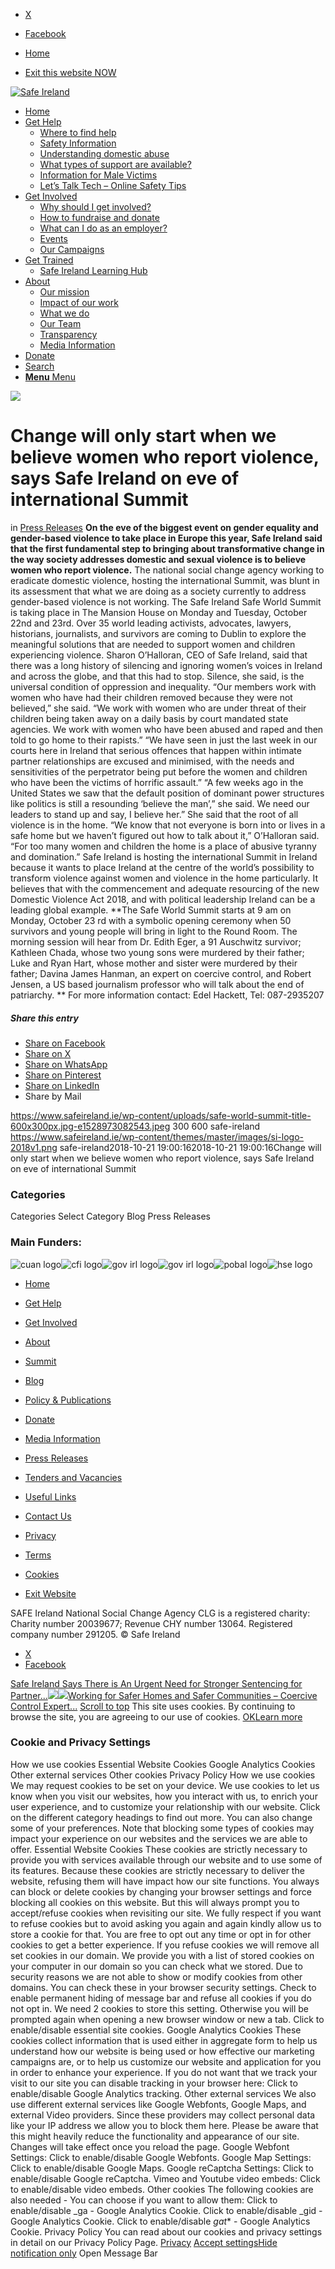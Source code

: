   * [X](https://twitter.com/SAFEIreland "X")
  * [Facebook](https://www.facebook.com/safe.ireland "Facebook")


  * [Home](https://www.safeireland.ie/)
  * [Exit this website NOW](https://www.google.ie/)


[![Safe Ireland](https://www.safeireland.ie/wp-content/themes/master/images/si-logo-2018v1.png)](https://www.safeireland.ie/)
  * [Home](https://www.safeireland.ie/)
  * [Get Help](https://www.safeireland.ie/get-help/)
    * [Where to find help](https://www.safeireland.ie/get-help/where-to-find-help/)
    * [Safety Information](https://www.safeireland.ie/get-help/safety-information/)
    * [Understanding domestic abuse](https://www.safeireland.ie/get-help/understanding-domestic-abuse/)
    * [What types of support are available?](https://www.safeireland.ie/get-help/what-types-of-support-are-available/)
    * [Information for Male Victims](https://www.safeireland.ie/get-help/information-for-male-victims/)
    * [Let’s Talk Tech – Online Safety Tips](https://www.safeireland.ie/lets-talk-tech-online-safety-tips/)
  * [Get Involved](https://www.safeireland.ie/get-involved/)
    * [Why should I get involved?](https://www.safeireland.ie/get-involved/why-should-i-get-involved/)
    * [How to fundraise and donate](https://www.safeireland.ie/get-involved/how-to-fundraise-and-donate/)
    * [What can I do as an employer?](https://www.safeireland.ie/get-involved/what-can-i-do-as-an-employer/)
    * [Events](https://www.safeireland.ie/get-involved/events/)
    * [Our Campaigns](https://www.safeireland.ie/get-involved/our-campaigns/)
  * [Get Trained](https://www.safeireland.ie/change-will-only-start-when-we-believe-women-who-report-violence-says-safe-ireland-on-eve-of-international-summit/)
    * [Safe Ireland Learning Hub](https://www.safeireland.ie/safe-ireland-learning-hub/)
  * [About](https://www.safeireland.ie/about/)
    * [Our mission](https://www.safeireland.ie/about/our-mission/)
    * [Impact of our work](https://www.safeireland.ie/about/impact-of-our-work/)
    * [What we do](https://www.safeireland.ie/about/what-we-do/)
    * [Our Team](https://www.safeireland.ie/about/our-team/)
    * [Transparency](https://www.safeireland.ie/about/transparency/)
    * [Media Information](https://www.safeireland.ie/about/media-information/)
  * [Donate](https://www.safeireland.ie/get-involved/how-to-fundraise-and-donate/)
  * [Search](https://www.safeireland.ie/change-will-only-start-when-we-believe-women-who-report-violence-says-safe-ireland-on-eve-of-international-summit/?s=)
  * [ **Menu** Menu ](https://www.safeireland.ie/change-will-only-start-when-we-believe-women-who-report-violence-says-safe-ireland-on-eve-of-international-summit/)


[![](https://www.safeireland.ie/wp-content/uploads/safe-world-summit-title-600x300px.jpg-e1528973082543.jpeg)](https://www.safeireland.ie/wp-content/uploads/safe-world-summit-title-600x300px.jpg-e1528973082543.jpeg "safe-world-summit-title-600x300px.jpg")
# Change will only start when we believe women who report violence, says Safe Ireland on eve of international Summit
in [Press Releases](https://www.safeireland.ie/category/press-releases/)
**On the eve of the biggest event on gender equality and gender-based violence to take place in Europe this year, Safe Ireland said that the first fundamental step to bringing about transformative change in the way society addresses domestic and sexual violence is to believe women who report violence.**
The national social change agency working to eradicate domestic violence, hosting the international Summit, was blunt in its assessment that what we are doing as a society currently to address gender-based violence is not working.
The Safe Ireland Safe World Summit is taking place in The Mansion House on Monday and Tuesday, October 22nd and 23rd. Over 35 world leading activists, advocates, lawyers, historians, journalists, and survivors are coming to Dublin to explore the meaningful solutions that are needed to support women and children experiencing violence.
Sharon O’Halloran, CEO of Safe Ireland, said that there was a long history of silencing and ignoring women’s voices in Ireland and across the globe, and that this had to stop. Silence, she said, is the universal condition of oppression and inequality.
“Our members work with women who have had their children removed because they were not believed,” she said. “We work with women who are under threat of their children being taken away on a daily basis by court mandated state agencies. We work with women who have been abused and raped and then told to go home to their rapists.”
“We have seen in just the last week in our courts here in Ireland that serious offences that happen within intimate partner relationships are excused and minimised, with the needs and sensitivities of the perpetrator being put before the women and children who have been the victims of horrific assault.”
“A few weeks ago in the United States we saw that the default position of dominant power structures like politics is still a resounding ‘believe the man’,” she said. We need our leaders to stand up and say, I believe her.”
She said that the root of all violence is in the home.
“We know that not everyone is born into or lives in a safe home but we haven’t figured out how to talk about it,” O’Halloran said. “For too many women and children the home is a place of abusive tyranny and domination.”
Safe Ireland is hosting the international Summit in Ireland because it wants to place Ireland at the centre of the world’s possibility to transform violence against women and violence in the home particularly. It believes that with the commencement and adequate resourcing of the new Domestic Violence Act 2018, and with political leadership Ireland can be a leading global example.
**The Safe World Summit starts at 9 am on Monday, October 23 rd with a symbolic opening ceremony when 50 survivors and young people will bring in light to the Round Room. The morning session will hear from Dr. Edith Eger, a 91 Auschwitz survivor; Kathleen Chada, whose two young sons were murdered by their father; Luke and Ryan Hart, whose mother and sister were murdered by their father; Davina James Hanman, an expert on coercive control, and Robert Jensen, a US based journalism professor who will talk about the end of patriarchy. **
For more information contact:
Edel Hackett, Tel: 087-2935207
##### Share this entry
  * [Share on Facebook](https://www.facebook.com/sharer.php?u=https://www.safeireland.ie/change-will-only-start-when-we-believe-women-who-report-violence-says-safe-ireland-on-eve-of-international-summit/&t=Change%20will%20only%20start%20when%20we%20believe%20women%20who%20report%20violence%2C%20says%20Safe%20Ireland%20on%20eve%20of%20international%20Summit)
  * [Share on X](https://twitter.com/share?text=Change%20will%20only%20start%20when%20we%20believe%20women%20who%20report%20violence%2C%20says%20Safe%20Ireland%20on%20eve%20of%20international%20Summit&url=https://www.safeireland.ie/?p=6538)
  * [Share on WhatsApp](https://api.whatsapp.com/send?text=https://www.safeireland.ie/change-will-only-start-when-we-believe-women-who-report-violence-says-safe-ireland-on-eve-of-international-summit/)
  * [Share on Pinterest](https://pinterest.com/pin/create/button/?url=https%3A%2F%2Fwww.safeireland.ie%2Fchange-will-only-start-when-we-believe-women-who-report-violence-says-safe-ireland-on-eve-of-international-summit%2F&description=Change%20will%20only%20start%20when%20we%20believe%20women%20who%20report%20violence%2C%20says%20Safe%20Ireland%20on%20eve%20of%20international%20Summit&media=https%3A%2F%2Fwww.safeireland.ie%2Fwp-content%2Fuploads%2Fsafe-world-summit-title-600x300px.jpg-e1528973082543.jpeg)
  * [Share on LinkedIn](https://linkedin.com/shareArticle?mini=true&title=Change%20will%20only%20start%20when%20we%20believe%20women%20who%20report%20violence%2C%20says%20Safe%20Ireland%20on%20eve%20of%20international%20Summit&url=https://www.safeireland.ie/change-will-only-start-when-we-believe-women-who-report-violence-says-safe-ireland-on-eve-of-international-summit/)
  * Share by Mail


https://www.safeireland.ie/wp-content/uploads/safe-world-summit-title-600x300px.jpg-e1528973082543.jpeg 300 600 safe-ireland https://www.safeireland.ie/wp-content/themes/master/images/si-logo-2018v1.png safe-ireland2018-10-21 19:00:162018-10-21 19:00:16Change will only start when we believe women who report violence, says Safe Ireland on eve of international Summit
### Categories
Categories Select Category Blog Press Releases
### Main Funders:
![cuan logo](https://www.safeireland.ie/wp-content/uploads/logo-cuan.png)![cfi logo](https://www.safeireland.ie/wp-content/uploads/logo-cfi.png)![gov irl logo](https://www.safeireland.ie/wp-content/uploads/logo-goi2.png)![gov irl logo](https://www.safeireland.ie/wp-content/uploads/logo-doj.png)![pobal logo](https://www.safeireland.ie/wp-content/uploads/logo-pobal.png)![hse logo](https://www.safeireland.ie/wp-content/uploads/logo-hse.png)
  * [Home](https://www.safeireland.ie/)
  * [Get Help](https://www.safeireland.ie/get-help/)
  * [Get Involved](https://www.safeireland.ie/get-involved/)
  * [About](https://www.safeireland.ie/about/)
  * [Summit](https://www.safeireland.ie/?page_id=3620)
  * [Blog](https://www.safeireland.ie/blog/)


  * [Policy & Publications](https://www.safeireland.ie/policy-publications/)
  * [Donate](https://www.safeireland.ie/get-involved/how-to-fundraise-and-donate/)
  * [Media Information](https://www.safeireland.ie/about/media-information/)
  * [Press Releases](https://www.safeireland.ie/about/media-information/press-releases/)
  * [Tenders and Vacancies](https://www.safeireland.ie/tenders-and-vacancies/)
  * [Useful Links](https://www.safeireland.ie/links/)


  * [Contact Us](https://www.safeireland.ie/contact-us/)
  * [Privacy](https://www.safeireland.ie/privacy/)
  * [Terms](https://www.safeireland.ie/terms/)
  * [Cookies](https://www.safeireland.ie/cookies/)
  * [Exit Website](https://www.google.ie)


SAFE Ireland National Social Change Agency CLG is a registered charity: Charity number 20039677; Revenue CHY number 13064. Registered company number 291205.
© Safe Ireland 
  * [X](https://twitter.com/SAFEIreland "X")
  * [Facebook](https://www.facebook.com/safe.ireland "Facebook")


[Safe Ireland Says There is An Urgent Need for Stronger Sentencing for Partner...![](https://www.safeireland.ie/wp-content/uploads/Justice-80x80.jpg)](https://www.safeireland.ie/safe-ireland-says-there-is-an-urgent-need-for-stronger-sentencing-for-partner-violence-as-provided-in-new-dv-act/)[![](https://www.safeireland.ie/wp-content/uploads/slider-img-1500x630-woman-child-colour-80x80.jpg)Working for Safer Homes and Safer Communities – Coercive Control Expert...](https://www.safeireland.ie/working-for-safer-homes-and-safer-communities-coercive-control-expert-evan-stark-to-visit-ireland-in-december-2018/)
[Scroll to top](https://www.safeireland.ie/change-will-only-start-when-we-believe-women-who-report-violence-says-safe-ireland-on-eve-of-international-summit/#top "Scroll to top")
This site uses cookies. By continuing to browse the site, you are agreeing to our use of cookies.
[OK](https://www.safeireland.ie/change-will-only-start-when-we-believe-women-who-report-violence-says-safe-ireland-on-eve-of-international-summit/)[Learn more](https://www.safeireland.ie/change-will-only-start-when-we-believe-women-who-report-violence-says-safe-ireland-on-eve-of-international-summit/)
### Cookie and Privacy Settings
How we use cookies
Essential Website Cookies
Google Analytics Cookies
Other external services
Other cookies
Privacy Policy
How we use cookies
We may request cookies to be set on your device. We use cookies to let us know when you visit our websites, how you interact with us, to enrich your user experience, and to customize your relationship with our website. 
Click on the different category headings to find out more. You can also change some of your preferences. Note that blocking some types of cookies may impact your experience on our websites and the services we are able to offer.
Essential Website Cookies
These cookies are strictly necessary to provide you with services available through our website and to use some of its features.
Because these cookies are strictly necessary to deliver the website, refusing them will have impact how our site functions. You always can block or delete cookies by changing your browser settings and force blocking all cookies on this website. But this will always prompt you to accept/refuse cookies when revisiting our site.
We fully respect if you want to refuse cookies but to avoid asking you again and again kindly allow us to store a cookie for that. You are free to opt out any time or opt in for other cookies to get a better experience. If you refuse cookies we will remove all set cookies in our domain.
We provide you with a list of stored cookies on your computer in our domain so you can check what we stored. Due to security reasons we are not able to show or modify cookies from other domains. You can check these in your browser security settings.
Check to enable permanent hiding of message bar and refuse all cookies if you do not opt in. We need 2 cookies to store this setting. Otherwise you will be prompted again when opening a new browser window or new a tab.
Click to enable/disable essential site cookies.
Google Analytics Cookies
These cookies collect information that is used either in aggregate form to help us understand how our website is being used or how effective our marketing campaigns are, or to help us customize our website and application for you in order to enhance your experience.
If you do not want that we track your visit to our site you can disable tracking in your browser here:
Click to enable/disable Google Analytics tracking.
Other external services
We also use different external services like Google Webfonts, Google Maps, and external Video providers. Since these providers may collect personal data like your IP address we allow you to block them here. Please be aware that this might heavily reduce the functionality and appearance of our site. Changes will take effect once you reload the page.
Google Webfont Settings:
Click to enable/disable Google Webfonts.
Google Map Settings:
Click to enable/disable Google Maps.
Google reCaptcha Settings:
Click to enable/disable Google reCaptcha.
Vimeo and Youtube video embeds:
Click to enable/disable video embeds.
Other cookies
The following cookies are also needed - You can choose if you want to allow them:
Click to enable/disable _ga - Google Analytics Cookie.
Click to enable/disable _gid - Google Analytics Cookie.
Click to enable/disable _gat_* - Google Analytics Cookie.
Privacy Policy
You can read about our cookies and privacy settings in detail on our Privacy Policy Page. 
[Privacy](https://www.safeireland.ie/privacy/)
[Accept settings](https://www.safeireland.ie/change-will-only-start-when-we-believe-women-who-report-violence-says-safe-ireland-on-eve-of-international-summit/ "Allow to use cookies, you always can modify used cookies and services")[Hide notification only](https://www.safeireland.ie/change-will-only-start-when-we-believe-women-who-report-violence-says-safe-ireland-on-eve-of-international-summit/ "Do not allow to use cookies or services - some functionality on our site might not work as expected.")
Open Message Bar

